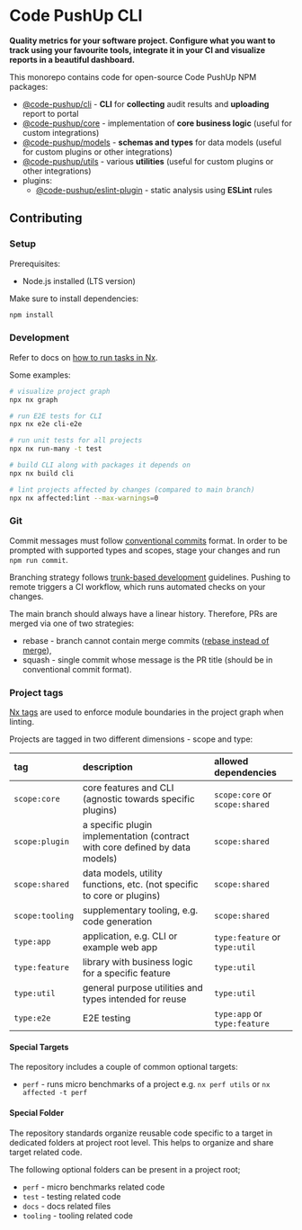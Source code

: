 # Code PushUp CLI

**Quality metrics for your software project. Configure what you want to track using your favourite tools, integrate it in your CI and visualize reports in a beautiful dashboard.**

This monorepo contains code for open-source Code PushUp NPM packages:

- [@code-pushup/cli](./packages/cli) - **CLI** for **collecting** audit results and **uploading** report to portal
- [@code-pushup/core](./packages/core) - implementation of **core business logic** (useful for custom integrations)
- [@code-pushup/models](./packages/models/) - **schemas and types** for data models (useful for custom plugins or other integrations)
- [@code-pushup/utils](./packages/utils/) - various **utilities** (useful for custom plugins or other integrations)
- plugins:
  - [@code-pushup/eslint-plugin](./packages/plugin-eslint/) - static analysis using **ESLint** rules

## Contributing

### Setup

Prerequisites:

- Node.js installed (LTS version)

Make sure to install dependencies:

```sh
npm install
```

### Development

Refer to docs on [how to run tasks in Nx](https://nx.dev/core-features/run-tasks).

Some examples:

```sh
# visualize project graph
npx nx graph

# run E2E tests for CLI
npx nx e2e cli-e2e

# run unit tests for all projects
npx nx run-many -t test

# build CLI along with packages it depends on
npx nx build cli

# lint projects affected by changes (compared to main branch)
npx nx affected:lint --max-warnings=0
```

### Git

Commit messages must follow [conventional commits](https://conventionalcommits.org/) format.
In order to be prompted with supported types and scopes, stage your changes and run `npm run commit`.

Branching strategy follows [trunk-based development](https://www.atlassian.com/continuous-delivery/continuous-integration/trunk-based-development) guidelines.
Pushing to remote triggers a CI workflow, which runs automated checks on your changes.

The main branch should always have a linear history.
Therefore, PRs are merged via one of two strategies:

- rebase - branch cannot contain merge commits ([rebase instead of merge](https://www.atlassian.com/git/tutorials/merging-vs-rebasing)),
- squash - single commit whose message is the PR title (should be in conventional commit format).

### Project tags

[Nx tags](https://nx.dev/core-features/enforce-module-boundaries) are used to enforce module boundaries in the project graph when linting.

Projects are tagged in two different dimensions - scope and type:

| tag             | description                                                                  | allowed dependencies           |
| :-------------- | :--------------------------------------------------------------------------- | :----------------------------- |
| `scope:core`    | core features and CLI (agnostic towards specific plugins)                    | `scope:core` or `scope:shared` |
| `scope:plugin`  | a specific plugin implementation (contract with core defined by data models) | `scope:shared`                 |
| `scope:shared`  | data models, utility functions, etc. (not specific to core or plugins)       | `scope:shared`                 |
| `scope:tooling` | supplementary tooling, e.g. code generation                                  | `scope:shared`                 |
| `type:app`      | application, e.g. CLI or example web app                                     | `type:feature` or `type:util`  |
| `type:feature`  | library with business logic for a specific feature                           | `type:util`                    |
| `type:util`     | general purpose utilities and types intended for reuse                       | `type:util`                    |
| `type:e2e`      | E2E testing                                                                  | `type:app` or `type:feature`   |

#### Special Targets

The repository includes a couple of common optional targets:

- `perf` - runs micro benchmarks of a project e.g. `nx perf utils` or `nx affected -t perf`

#### Special Folder

The repository standards organize reusable code specific to a target in dedicated folders at project root level.
This helps to organize and share target related code.

The following optional folders can be present in a project root;

- `perf` - micro benchmarks related code
- `test` - testing related code
- `docs` - docs related files
- `tooling` - tooling related code
